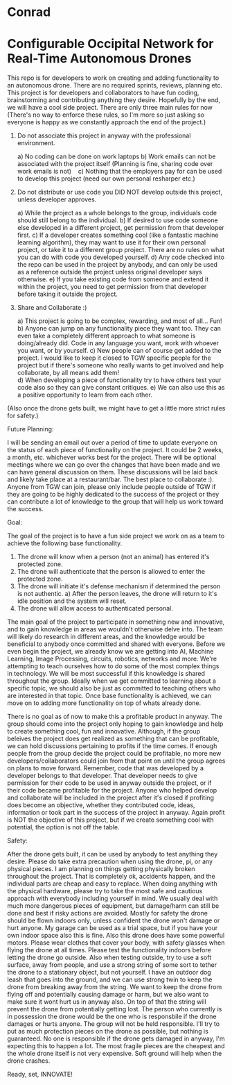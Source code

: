 # Conrad
# Configurable Occipital Network for Real-Time Autonomous Drones

This repo is for developers to work on creating and adding functionality to an autonomous drone. There are no required sprints, reviews, planning etc. This project is for developers and collaborators to have fun coding, brainstorming and contributing anything they desire. Hopefully by the end, we will have a cool side project. There are only three main rules for now (There's no way to enforce these rules, so I'm more so just asking so everyone is happy as we constantly approach the end of the project.)


1) Do not associate this project in anyway with the professional environment.


    a) No coding can be done on work laptops
    b) Work emails can not be associated with the project itself (Planning is fine, sharing code over work emails is not)
    c) Nothing that the employers pay for can be used to develop this project (need our own personal resharper etc.)

2) Do not distribute or use code you DID NOT develop outside this project, unless developer approves.

    a) While the project as a whole belongs to the group, individuals code should still belong to the individual.
    b) If desired to use code someone else developed in a different project, get permission from that developer first.
    c) If a developer creates something cool (like a fantastic machine learning algorithm), they may want to use it for their own personal project, or take it to a different group project. There are no rules on what you can do with code you developed yourself.
    d) Any code checked into the repo can be used in the project by anybody, and can only be used as a reference outside the          project unless original developer says otherwise.
    e) If you take existing code from someone and extend it within the project, you need to get permission from that developer        before taking it outside the project.
 
 3) Share and Collaborate :)
    
    a) This project is going to be complex, rewarding, and most of all... Fun!
    b) Anyone can jump on any functionality piece they want too. They can even take a completely different approach to what          someone is doing/already did. Code in any language you want, work with whoever you want, or by yourself. 
    c) New people can of course get added to the project. I would like to keep it closed to TGW specific people for the              project but if there's someone who really wants to get involved and help collaborate, by all means add them!     
    d) When developing a piece of functionality try to have others test your code also so they can give constant critiques.
    e) We can also use this as a positive opportunity to learn from each other. 
     
(Also once the drone gets built, we might have to get a little more strict rules for safety.)
     
     
Future Planning:

I will be sending an email out over a period of time to update everyone on the status of each piece of functionality on the project. It could be 2 weeks, a month, etc. whichever works best for the project. There will be optional meetings where we can go over the changes that have been made and we can have general discussion on them. These discussions will be laid back and likely take place at a restaurant/bar. The best place to collaborate :). Anyone from TGW can join, please only include people outside of TGW if they are going to be highly dedicated to the success of the project or they can contribute a lot of knowledge to the group that will help us work toward the success. 


Goal:

The goal of the project is to have a fun side project we work on as a team to achieve the following base functionality. 

  1) The drone will know when a person (not an animal) has entered it's protected zone.
  2) The drone will authenticate that the person is allowed to enter the protected zone.
  3) The drone will initiate it's defense mechanism if determined the person is not authentic.
      a) After the person leaves, the drone will return to it's idle position and the system will reset.
  4) The drone will allow access to authenticated personal.

The main goal of the project to participate in something new and innovative, and to gain knowledge in areas we wouldn't otherwise delve into. The team will likely do research in different areas, and the knowledge would be beneficial to anybody once committed and shared with everyone. Before we even begin the project, we already know we are getting into AI, Machine Learning, Image Processing, circuits, robotics, networks and more. We're attempting to teach ourselves how to do some of the most complex things in technology. We will be most successful if this knowledge is shared throughout the group. Ideally when we get committed to learning about a specific topic, we should also be just as committed to teaching others who are interested in that topic. Once base functionality is achieved, we can move on to adding more functionality on top of whats already done. 

There is no goal as of now to make this a profitable product in anyway. The group should come into the project only hoping to gain knowledge and help to create something cool, fun and innovative. Although, if the group beleives the project does get realized as something that can be profitable, we can hold discussions pertaining to profits if the time comes. If enough people from the group decide the project could be profitable, no more new developers/collaborators could join from that point on until the group agrees on plans to move forward. Remember, code that was developed by a developer belongs to that developer. That developer needs to give permission for their code to be used in anyway outside the project, or if their code became profitable for the project. Anyone who helped develop and collaborate will be included in the project after it's closed if profiting does become an objective, whether they contributed code, ideas, information or took part in the success of the project in anyway. Again profit is NOT the objective of this project, but if we create something cool with potential, the option is not off the table.  


Safety:

After the drone gets built, it can be used by anybody to test anything they desire. Please do take extra precaution when using the drone, pi, or any physical pieces. I am planning on things getting physically broken throughout the project. That is completely ok, accidents happen, and the individual parts are cheap and easy to replace. When doing anything with the physical hardware, please try to take the most safe and cautious approach with everybody including yourself in mind. We usually deal with much more dangerous pieces of equipment, but damage/harm can still be done and best if risky actions are avoided. Mostly for safety the drone should be flown indoors only, unless confident the drone won't damage or hurt anyone. My garage can be used as a trial space, but if you have your own indoor space also this is fine. Also this drone does have some powerful motors. Please wear clothes that cover your body, with safety glasses when flying the drone at all times. Please test the functionality indoors before letting the drone go outside. Also when testing outside, try to use a soft surface, away from people, and use a strong string of some sort to tether the drone to a stationary object, but not yourself. I have an outdoor dog leash that goes into the ground, and we can use strong twin to keep the drone from breaking away from the string. We want to keep the drone from flying off and potentially causing damage or harm, but we also want to make sure it wont hurt us in anyway also. On top of that the string will prevent the drone from potentially getting lost. The person who currently is in possession the drone would be the one who is responsbile if the drone damages or hurts anyone. The group will not be held responsible. I'll try to put as much protection pieces on the drone as possible, but nothing is guaranteed. No one is responsible if the drone gets damaged in anyway, I'm expecting this to happen a lot. The most fragile pieces are the cheapest and the whole drone itself is not very expensive. Soft ground will help when the drone crashes. 

Ready, set, INNOVATE!
